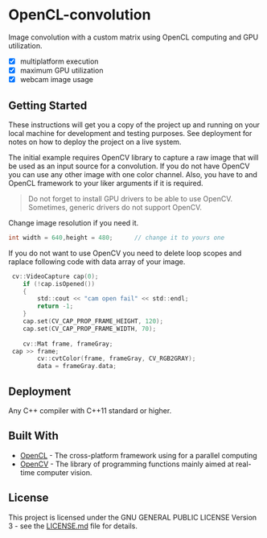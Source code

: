 # OpenCL-convolution

Image convolution with a custom matrix using OpenCL computing and GPU utilization.

- [x] multiplatform execution
- [x] maximum GPU utilization
- [x] webcam image usage

## Getting Started

These instructions will get you a copy of the project up and running on your local machine for development and testing purposes. See deployment for notes on how to deploy the project on a live system.

The initial example requires OpenCV library to capture a raw image that will be used as an input source for a convolution. If you do not have OpenCV you can use any other image with one color channel.
Also, you have to and OpenCL framework to your liker arguments if it is required. 
> Do not forget to install GPU drivers to be able to use OpenCV. Sometimes, generic drivers do not support OpenCV.

Change image resolution if you need it.

```c
int width = 640,height = 480;      // change it to yours one
```

If you do not want to use OpenCV you need to delete loop scopes and raplace following code with data array of your image.
```c
 cv::VideoCapture cap(0);
    if (!cap.isOpened())
    {
        std::cout << "cam open fail" << std::endl;
        return -1;
    }
    cap.set(CV_CAP_PROP_FRAME_HEIGHT, 120);
    cap.set(CV_CAP_PROP_FRAME_WIDTH, 70);
    
    cv::Mat frame, frameGray;
 cap >> frame;
        cv::cvtColor(frame, frameGray, CV_RGB2GRAY);
        data = frameGray.data;
```

## Deployment

Any C++ compiler with C++11 standard or higher.

## Built With

* [OpenCL](https://www.khronos.org/opencl/) - The cross-platform framework using for a parallel computing
* [OpenCV](https://opencv.org/) -  The library of programming functions mainly aimed at real-time computer vision.

## License

This project is licensed under the GNU GENERAL PUBLIC LICENSE Version 3 - see the [LICENSE.md](LICENSE.md) file for details.